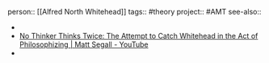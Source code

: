 person:: [[Alfred North Whitehead]] 
tags:: #theory 
project:: #AMT 
see-also::

-
- [No Thinker Thinks Twice: The Attempt to Catch Whitehead in the Act of Philosophizing | Matt Segall - YouTube](https://www.youtube.com/watch?v=qKyLf8iMUgc)
-